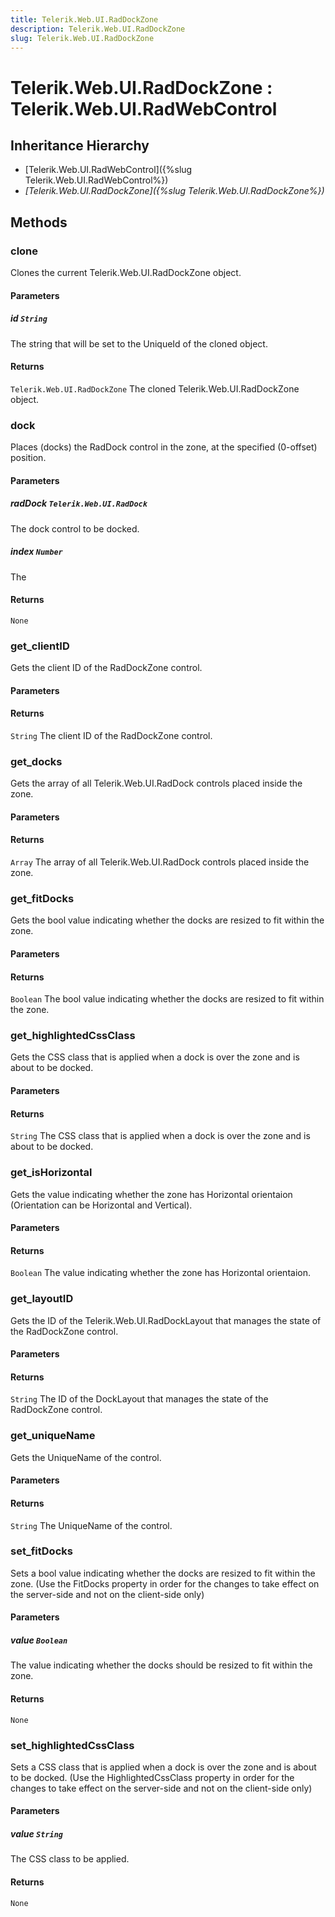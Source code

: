 ```yaml
---
title: Telerik.Web.UI.RadDockZone
description: Telerik.Web.UI.RadDockZone
slug: Telerik.Web.UI.RadDockZone
---
```


# Telerik.Web.UI.RadDockZone : Telerik.Web.UI.RadWebControl 

## Inheritance Hierarchy

* [Telerik.Web.UI.RadWebControl]({%slug Telerik.Web.UI.RadWebControl%})
* *[Telerik.Web.UI.RadDockZone]({%slug Telerik.Web.UI.RadDockZone%})*


## Methods

### clone

Clones the current Telerik.Web.UI.RadDockZone object.

#### Parameters

##### id `String`

The string that will be set to the UniqueId of the cloned object.

#### Returns

`Telerik.Web.UI.RadDockZone` The cloned Telerik.Web.UI.RadDockZone object.

### dock

Places (docks) the RadDock control in the zone, at the specified (0-offset) position.

#### Parameters

##### radDock `Telerik.Web.UI.RadDock`

 The dock control to be docked.

##### index `Number`

 The 

#### Returns

`None` 

### get_clientID

Gets the client ID of the RadDockZone control.

#### Parameters

#### Returns

`String` The client ID of the RadDockZone control.

### get_docks

Gets the array of all Telerik.Web.UI.RadDock controls placed inside the zone.

#### Parameters

#### Returns

`Array`  The array of all Telerik.Web.UI.RadDock controls placed inside the zone.

### get_fitDocks

Gets the bool value indicating whether the docks are resized to fit within the zone.

#### Parameters

#### Returns

`Boolean` The bool value indicating whether the docks are resized to fit within the zone.

### get_highlightedCssClass

Gets the CSS class that is applied when a dock is over the zone and is about to be docked.

#### Parameters

#### Returns

`String` The CSS class that is applied when a dock is over the zone and is about to be docked.

### get_isHorizontal

Gets the value indicating whether the zone has Horizontal orientaion (Orientation can be Horizontal and Vertical).

#### Parameters

#### Returns

`Boolean` The value indicating whether the zone has Horizontal orientaion.

### get_layoutID

Gets the ID of the Telerik.Web.UI.RadDockLayout that manages the state of the RadDockZone control.

#### Parameters

#### Returns

`String` The ID of the DockLayout that manages the state of the RadDockZone control.

### get_uniqueName

Gets the UniqueName of the control.

#### Parameters

#### Returns

`String` The UniqueName of the control.

### set_fitDocks

Sets a bool value indicating whether the docks are resized to fit within the zone. (Use the FitDocks property in order for the changes to take effect on the server-side and not on the client-side only)

#### Parameters

##### value `Boolean`

The value indicating whether the docks should be resized to fit within the zone.

#### Returns

`None` 

### set_highlightedCssClass

Sets a CSS class that is applied when a dock is over the zone and is about to be docked. (Use the HighlightedCssClass property in order for the changes to take effect on the server-side and not on the client-side only)

#### Parameters

##### value `String`

 The CSS class to be applied.

#### Returns

`None` 


